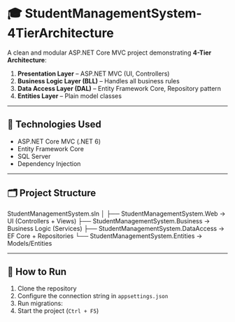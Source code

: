 ﻿# 🎓 StudentManagementSystem-4TierArchitecture

A clean and modular ASP.NET Core MVC project demonstrating **4-Tier Architecture**:
1. **Presentation Layer** – ASP.NET MVC (UI, Controllers)
2. **Business Logic Layer (BLL)** – Handles all business rules
3. **Data Access Layer (DAL)** – Entity Framework Core, Repository pattern
4. **Entities Layer** – Plain model classes

---

## 🧩 Technologies Used
- ASP.NET Core MVC (.NET 6)
- Entity Framework Core
- SQL Server
- Dependency Injection

---

## 🗂️ Project Structure

StudentManagementSystem.sln
│
├── StudentManagementSystem.Web → UI (Controllers + Views)
├── StudentManagementSystem.Business → Business Logic (Services)
├── StudentManagementSystem.DataAccess → EF Core + Repositories
└── StudentManagementSystem.Entities → Models/Entities



 
---

## 🧭 How to Run
1. Clone the repository  
2. Configure the connection string in `appsettings.json`  
3. Run migrations:  
4. Start the project (`Ctrl + F5`)
